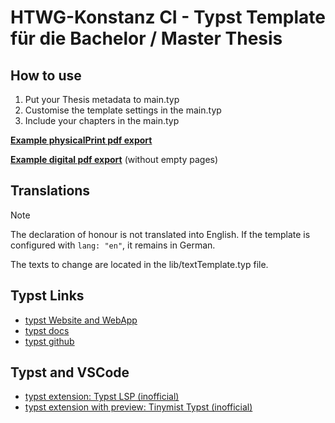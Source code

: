 # HTWG-Konstanz CI - Typst Template für die Bachelor / Master Thesis

## How to use
1. Put your Thesis metadata to main.typ
2. Customise the template settings in the main.typ
3. Include your chapters in the main.typ
   

[**Example physicalPrint pdf export**](docs/example-physicalPrint-main.pdf)

[**Example digital pdf export**](docs/example-digital-main.pdf) (without empty pages)

## Translations
> [!NOTE]  
> The declaration of honour is not translated into English. If the template is configured with ``` lang: "en" ```, it remains in German. 
> 
> The texts to change are located in the lib/textTemplate.typ file. 


## Typst Links

- [typst Website and WebApp](https://typst.app/)
- [typst docs](https://typst.app/docs/)
- [typst github](https://github.com/typst/typst)

## Typst and VSCode

- [typst extension: Typst LSP (inofficial)](https://marketplace.visualstudio.com/items?itemName=nvarner.typst-lsp)
- [typst extension with preview: Tinymist Typst (inofficial)](https://marketplace.visualstudio.com/items?itemName=myriad-dreamin.tinymist)


